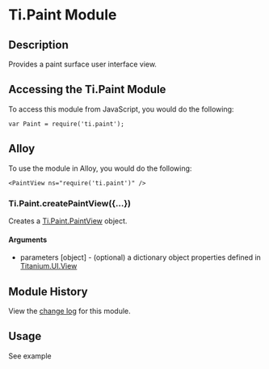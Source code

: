 # Ti.Paint Module

## Description

Provides a paint surface user interface view.

## Accessing the Ti.Paint Module

To access this module from JavaScript, you would do the following:

	var Paint = require('ti.paint');

## Alloy

To use the module in Alloy, you would do the following:

	<PaintView ns="require('ti.paint')" />

### Ti.Paint.createPaintView({...})

Creates a [Ti.Paint.PaintView][] object.


#### Arguments

* parameters [object] - (optional) a dictionary object properties defined in [Titanium.UI.View][]
                                                                                                 
## Module History

View the [change log](changelog.html) for this module.

## Usage

See example

[Ti.Paint.PaintView]: paintView.html
[Titanium.UI.View]: http://developer.appcelerator.com/apidoc/mobile/latest/Titanium.UI.View-object.html
